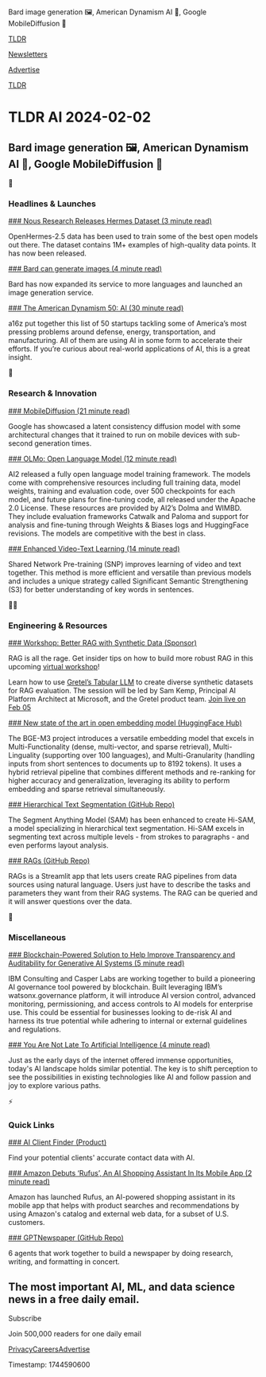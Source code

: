 Bard image generation 🖼️, American Dynamism AI 🦅, Google MobileDiffusion 📱

[TLDR](/)

[Newsletters](/newsletters)

[Advertise](https://advertise.tldr.tech/)

[TLDR](/)

# TLDR AI 2024-02-02

## Bard image generation 🖼️, American Dynamism AI 🦅, Google MobileDiffusion 📱

🚀

### Headlines & Launches

[### Nous Research Releases Hermes Dataset (3 minute read)](https://huggingface.co/datasets/teknium/OpenHermes-2.5?utm_source=tldrai)

OpenHermes-2.5 data has been used to train some of the best open models out there. The dataset contains 1M+ examples of high-quality data points. It has now been released.

[### Bard can generate images (4 minute read)](https://blog.google/products/bard/google-bard-gemini-pro-image-generation/amp/?utm_source=tldrai)

Bard has now expanded its service to more languages and launched an image generation service.

[### The American Dynamism 50: AI (30 minute read)](https://a16z.com/american-dynamism-50-ai/?utm_source=tldrai)

a16z put together this list of 50 startups tackling some of America’s most pressing problems around defense, energy, transportation, and manufacturing. All of them are using AI in some form to accelerate their efforts. If you’re curious about real-world applications of AI, this is a great insight.

🧠

### Research & Innovation

[### MobileDiffusion (21 minute read)](https://blog.research.google/2024/01/mobilediffusion-rapid-text-to-image.html?m=1&amp;utm_source=tldrai)

Google has showcased a latent consistency diffusion model with some architectural changes that it trained to run on mobile devices with sub-second generation times.

[### OLMo: Open Language Model (12 minute read)](https://blog.allenai.org/olmo-open-language-model-87ccfc95f580?utm_source=tldrai)

AI2 released a fully open language model training framework. The models come with comprehensive resources including full training data, model weights, training and evaluation code, over 500 checkpoints for each model, and future plans for fine-tuning code, all released under the Apache 2.0 License. These resources are provided by AI2’s Dolma and WIMBD. They include evaluation frameworks Catwalk and Paloma and support for analysis and fine-tuning through Weights & Biases logs and HuggingFace revisions. The models are competitive with the best in class.

[### Enhanced Video-Text Learning (14 minute read)](https://arxiv.org/abs/2401.17773v1?utm_source=tldrai)

Shared Network Pre-training (SNP) improves learning of video and text together. This method is more efficient and versatile than previous models and includes a unique strategy called Significant Semantic Strengthening (S3) for better understanding of key words in sentences.

👨‍💻

### Engineering & Resources

[### Workshop: Better RAG with Synthetic Data (Sponsor)](https://info.gretel.ai/rag-model-workshop?utm_source=newsletter&amp;utm_medium=tldr&amp;utm_campaign=rag-webinar&amp;utm_content=webinar)

RAG is all the rage. Get insider tips on how to build more robust RAG in this upcoming [virtual workshop](https://info.gretel.ai/rag-model-workshop?utm_source=newsletter&utm_medium=tldr&utm_campaign=rag-webinar&utm_content=webinar)!

Learn how to use [Gretel’s Tabular LLM](https://info.gretel.ai/rag-model-workshop?utm_source=newsletter&utm_medium=tldr&utm_campaign=rag-webinar&utm_content=webinar) to create diverse synthetic datasets for RAG evaluation. The session will be led by Sam Kemp, Principal AI Platform Architect at Microsoft, and the Gretel product team. [Join live on Feb 05](https://info.gretel.ai/rag-model-workshop?utm_source=newsletter&utm_medium=tldr&utm_campaign=rag-webinar&utm_content=webinar)

[### New state of the art in open embedding model (HuggingFace Hub)](https://huggingface.co/BAAI/bge-m3?utm_source=tldrai)

The BGE-M3 project introduces a versatile embedding model that excels in Multi-Functionality (dense, multi-vector, and sparse retrieval), Multi-Linguality (supporting over 100 languages), and Multi-Granularity (handling inputs from short sentences to documents up to 8192 tokens). It uses a hybrid retrieval pipeline that combines different methods and re-ranking for higher accuracy and generalization, leveraging its ability to perform embedding and sparse retrieval simultaneously.

[### Hierarchical Text Segmentation (GitHub Repo)](https://github.com/ymy-k/hi-sam?utm_source=tldrai)

The Segment Anything Model (SAM) has been enhanced to create Hi-SAM, a model specializing in hierarchical text segmentation. Hi-SAM excels in segmenting text across multiple levels - from strokes to paragraphs - and even performs layout analysis.

[### RAGs (GitHub Repo)](https://github.com/run-llama/rags?utm_source=tldrai)

RAGs is a Streamlit app that lets users create RAG pipelines from data sources using natural language. Users just have to describe the tasks and parameters they want from their RAG systems. The RAG can be queried and it will answer questions over the data.

🎁

### Miscellaneous

[### Blockchain-Powered Solution to Help Improve Transparency and Auditability for Generative AI Systems (5 minute read)](https://www.casperlabs.io/blog/were-building-a-solution-with-ibm-consulting-to-improve-transparency-and-auditability-for-generative-ai-systems?utm_source=tldrai)

IBM Consulting and Casper Labs are working together to build a pioneering AI governance tool powered by blockchain. Built leveraging IBM’s watsonx.governance platform, it will introduce AI version control, advanced monitoring, permissioning, and access controls to AI models for enterprise use. This could be essential for businesses looking to de-risk AI and harness its true potential while adhering to internal or external guidelines and regulations.

[### You Are Not Late To Artificial Intelligence (4 minute read)](https://thealgorithmicbridge.substack.com/p/you-are-not-late-to-artificial-intelligence?utm_source=tldrai)

Just as the early days of the internet offered immense opportunities, today's AI landscape holds similar potential. The key is to shift perception to see the possibilities in existing technologies like AI and follow passion and joy to explore various paths.

⚡️

### Quick Links

[### AI Client Finder (Product)](https://synthmind.app/ad/leadsai3/?utm_source=tldrai)

Find your potential clients' accurate contact data with AI.

[### Amazon Debuts ‘Rufus’, An AI Shopping Assistant In Its Mobile App (2 minute read)](https://techcrunch.com/2024/02/01/amazon-debuts-rufus-an-ai-shopping-assistant-in-its-mobile-app/?utm_source=tldrai)

Amazon has launched Rufus, an AI-powered shopping assistant in its mobile app that helps with product searches and recommendations by using Amazon's catalog and external web data, for a subset of U.S. customers.

[### GPTNewspaper (GitHub Repo)](https://github.com/assafelovic/gpt-newspaper?utm_source=tldrai)

6 agents that work together to build a newspaper by doing research, writing, and formatting in concert.

## The most important AI, ML, and data science news in a free daily email.

Subscribe

Join 500,000 readers for one daily email

[Privacy](/privacy)[Careers](https://jobs.ashbyhq.com/tldr.tech)[Advertise](/ai/advertise)

Timestamp: 1744590600